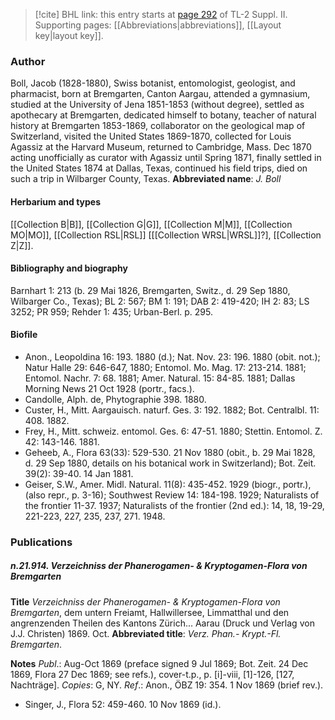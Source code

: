 > [!cite] BHL link: this entry starts at [page 292](https://www.biodiversitylibrary.org/page/33265489) of TL-2 Suppl. II.
> Supporting pages: [[Abbreviations|abbreviations]], [[Layout key|layout key]].

### Author

Boll, Jacob (1828-1880), Swiss botanist, entomologist, geologist, and pharmacist, born at Bremgarten, Canton Aargau, attended a gymnasium, studied at the University of Jena 1851-1853 (without degree), settled as apothecary at Bremgarten, dedicated himself to botany, teacher of natural history at Bremgarten 1853-1869, collaborator on the geological map of Switzerland, visited the United States 1869-1870, collected for Louis Agassiz at the Harvard Museum, returned to Cambridge, Mass. Dec 1870 acting unofficially as curator with Agassiz until Spring 1871, finally settled in the United States 1874 at Dallas, Texas, continued his field trips, died on such a trip in Wilbarger County, Texas. 
**Abbreviated name**: *J. Boll*

#### Herbarium and types

[[Collection B|B]], [[Collection G|G]], [[Collection M|M]], [[Collection MO|MO]], [[Collection RSL|RSL]] \[[[Collection WRSL|WRSL]]?\], [[Collection Z|Z]].

#### Bibliography and biography

Barnhart 1: 213 (b. 29 Mai 1826, Bremgarten, Switz., d. 29 Sep 1880, Wilbarger Co., Texas); BL 2: 567; BM 1: 191; DAB 2: 419-420; IH 2: 83; LS 3252; PR 959; Rehder 1: 435; Urban-Berl. p. 295.

#### Biofile

- Anon., Leopoldina 16: 193. 1880 (d.); Nat. Nov. 23: 196. 1880 (obit. not.); Natur Halle 29: 646-647, 1880; Entomol. Mo. Mag. 17: 213-214. 1881; Entomol. Nachr. 7: 68. 1881; Amer. Natural. 15: 84-85. 1881; Dallas Morning News 21 Oct 1928 (portr., facs.).
- Candolle, Alph. de, Phytographie 398. 1880.
- Custer, H., Mitt. Aargauisch. naturf. Ges. 3: 192. 1882; Bot. Centralbl. 11: 408. 1882.
- Frey, H., Mitt. schweiz. entomol. Ges. 6: 47-51. 1880; Stettin. Entomol. Z. 42: 143-146. 1881.
- Geheeb, A., Flora 63(33): 529-530. 21 Nov 1880 (obit., b. 29 Mai 1828, d. 29 Sep 1880, details on his botanical work in Switzerland); Bot. Zeit. 39(2): 39-40. 14 Jan 1881.
- Geiser, S.W., Amer. Midl. Natural. 11(8): 435-452. 1929 (biogr., portr.), (also repr., p. 3-16); Southwest Review 14: 184-198. 1929; Naturalists of the frontier 11-37. 1937; Naturalists of the frontier (2nd ed.): 14, 18, 19-29, 221-223, 227, 235, 237, 271. 1948.

### Publications

##### n.21.914. Verzeichniss der Phanerogamen- & Kryptogamen-Flora von Bremgarten

**Title**
*Verzeichniss der Phanerogamen- & Kryptogamen-Flora von Bremgarten*, dem untern Freiamt, Hallwillersee, Limmatthal und den angrenzenden Theilen des Kantons Zürich... Aarau (Druck und Verlag von J.J. Christen) 1869. Oct.
**Abbreviated title**: *Verz. Phan.- Krypt.-Fl. Bremgarten*.

**Notes**
*Publ*.: Aug-Oct 1869 (preface signed 9 Jul 1869; Bot. Zeit. 24 Dec 1869, Flora 27 Dec 1869; see refs.), cover-t.p., p. \[i\]-viii, \[1\]-126, \[127, Nachträge\]. *Copies*: G, NY.
*Ref*.: Anon., ÖBZ 19: 354. 1 Nov 1869 (brief rev.).
- Singer, J., Flora 52: 459-460. 10 Nov 1869 (id.).

